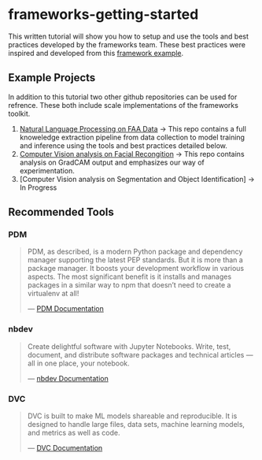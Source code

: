 frameworks-getting-started
================

<!-- WARNING: THIS FILE WAS AUTOGENERATED! DO NOT EDIT! -->

This written tutorial will show you how to setup and use the tools and
best practices developed by the frameworks team. These best practices
were inspired and developed from this [framework
example](https://github.com/nd-crane/framework-example).

## Example Projects

In addition to this tutorial two other github repositories can be used
for refrence. These both include scale implementations of the frameworks
toolkit.

1.  [Natural Language Processing on FAA
    Data](https://github.com/nd-crane/Explain2Me-Framework-Exampled) -\>
    This repo contains a full knoweledge extraction pipeline from data
    collection to model training and inference using the tools and best
    practices detailed below.
2.  [Computer Vision analysis on Facial
    Recongition](https://github.com/nd-crane/Explain2Me-Framework-Example)
    -\> This repo contains analysis on GradCAM output and emphasizes our
    way of experimentation.
3.  [Computer Vision analysis on Segmentation and Object Identification]
    -\> In Progress

## Recommended Tools

### PDM

> PDM, as described, is a modern Python package and dependency manager
> supporting the latest PEP standards. But it is more than a package
> manager. It boosts your development workflow in various aspects. The
> most significant benefit is it installs and manages packages in a
> similar way to npm that doesn’t need to create a virtualenv at all!
>
> — [PDM Documentation](https://pdm.fming.dev/latest/#introduction)

### nbdev

> Create delightful software with Jupyter Notebooks. Write, test,
> document, and distribute software packages and technical articles —
> all in one place, your notebook.
>
> — [nbdev Documentation](https://nbdev.fast.ai/)

### DVC

> DVC is built to make ML models shareable and reproducible. It is
> designed to handle large files, data sets, machine learning models,
> and metrics as well as code.
>
> — [DVC Documentation](https://dvc.org/)
